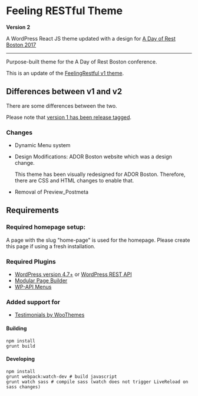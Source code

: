 # Feeling RESTful Theme 

**Version 2** 

A WordPress React JS theme updated with a design for [A Day of Rest Boston 2017](https://adayofrest.hm/boston-2017)

---
Purpose-built theme for the A Day of Rest Boston conference. 

This is an update of the [FeelingRestful v1 theme](https://github.com/humanmade/feelingrestful-theme/releases/tag/1.1.10). 

## Differences between v1 and v2

There are some differences between the two. 

Please note that [version 1 has been release tagged]((https://github.com/humanmade/feelingrestful-theme/releases/tag/1.1.10)).
 
### Changes
 - Dynamic Menu system
 - Design Modifications: ADOR Boston website which was a design change.
    
    This theme has been visually redesigned for ADOR Boston. Therefore, there are CSS and HTML changes to enable that.
    
 - Removal of Preview_Postmeta
 

## Requirements

### Required homepage setup:

A page with the slug "home-page" is used for the homepage. Please create this page if using a fresh installation. 

### Required Plugins 
- [WordPress version 4.7+](https://wordpress.org/download/) or [WordPress REST API](https://wordpress.org/plugins/rest-api/)
- [Modular Page Builder](https://github.com/humanmade/modular-page-builder)
- [WP-API Menus](https://en-gb.wordpress.org/plugins/wp-api-menus/)

### Added support for
- [Testimonials by WooThemes](https://wordpress.org/plugins/testimonials-by-woothemes/)

#### Building

```
npm install
grunt build
```

#### Developing

```
npm install
grunt webpack:watch-dev # build javascript
grunt watch sass # compile sass (watch does not trigger LiveReload on sass changes)
``` 
